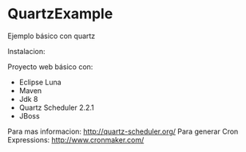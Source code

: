 # QuartzExample
Ejemplo básico con quartz

Instalacion:

Proyecto web básico con:
- Eclipse Luna
- Maven
- Jdk 8
- Quartz Scheduler 2.2.1
- JBoss

Para mas informacion: http://quartz-scheduler.org/
Para generar Cron Expressions: http://www.cronmaker.com/ 